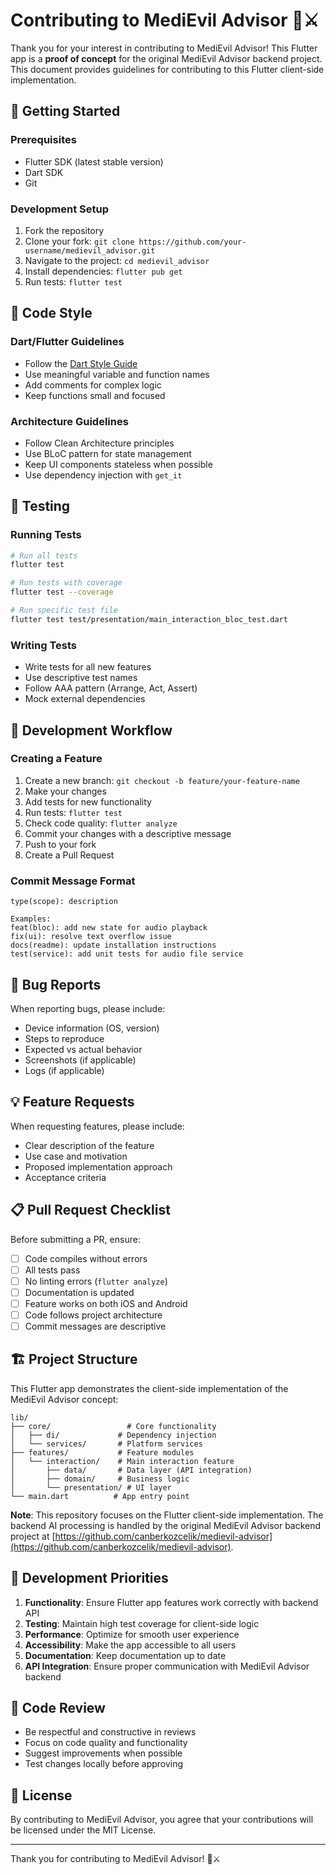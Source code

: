 # Contributing to MediEvil Advisor 🏰⚔️

Thank you for your interest in contributing to MediEvil Advisor! This Flutter app is a **proof of concept** for the original MediEvil Advisor backend project. This document provides guidelines for contributing to this Flutter client-side implementation.

## 🚀 Getting Started

### Prerequisites
- Flutter SDK (latest stable version)
- Dart SDK
- Git

### Development Setup
1. Fork the repository
2. Clone your fork: `git clone https://github.com/your-username/medievil_advisor.git`
3. Navigate to the project: `cd medievil_advisor`
4. Install dependencies: `flutter pub get`
5. Run tests: `flutter test`

## 📝 Code Style

### Dart/Flutter Guidelines
- Follow the [Dart Style Guide](https://dart.dev/guides/language/effective-dart/style)
- Use meaningful variable and function names
- Add comments for complex logic
- Keep functions small and focused

### Architecture Guidelines
- Follow Clean Architecture principles
- Use BLoC pattern for state management
- Keep UI components stateless when possible
- Use dependency injection with `get_it`

## 🧪 Testing

### Running Tests
```bash
# Run all tests
flutter test

# Run tests with coverage
flutter test --coverage

# Run specific test file
flutter test test/presentation/main_interaction_bloc_test.dart
```

### Writing Tests
- Write tests for all new features
- Use descriptive test names
- Follow AAA pattern (Arrange, Act, Assert)
- Mock external dependencies

## 🔧 Development Workflow

### Creating a Feature
1. Create a new branch: `git checkout -b feature/your-feature-name`
2. Make your changes
3. Add tests for new functionality
4. Run tests: `flutter test`
5. Check code quality: `flutter analyze`
6. Commit your changes with a descriptive message
7. Push to your fork
8. Create a Pull Request

### Commit Message Format
```
type(scope): description

Examples:
feat(bloc): add new state for audio playback
fix(ui): resolve text overflow issue
docs(readme): update installation instructions
test(service): add unit tests for audio file service
```

## 🐛 Bug Reports

When reporting bugs, please include:
- Device information (OS, version)
- Steps to reproduce
- Expected vs actual behavior
- Screenshots (if applicable)
- Logs (if applicable)

## 💡 Feature Requests

When requesting features, please include:
- Clear description of the feature
- Use case and motivation
- Proposed implementation approach
- Acceptance criteria

## 📋 Pull Request Checklist

Before submitting a PR, ensure:
- [ ] Code compiles without errors
- [ ] All tests pass
- [ ] No linting errors (`flutter analyze`)
- [ ] Documentation is updated
- [ ] Feature works on both iOS and Android
- [ ] Code follows project architecture
- [ ] Commit messages are descriptive

## 🏗️ Project Structure

This Flutter app demonstrates the client-side implementation of the MediEvil Advisor concept:

```
lib/
├── core/                 # Core functionality
│   ├── di/             # Dependency injection
│   └── services/       # Platform services
├── features/           # Feature modules
│   └── interaction/    # Main interaction feature
│       ├── data/       # Data layer (API integration)
│       ├── domain/     # Business logic
│       └── presentation/ # UI layer
└── main.dart          # App entry point
```

**Note**: This repository focuses on the Flutter client-side implementation. The backend AI processing is handled by the original MediEvil Advisor backend project at [https://github.com/canberkozcelik/medievil-advisor](https://github.com/canberkozcelik/medievil-advisor).

## 🎯 Development Priorities

1. **Functionality**: Ensure Flutter app features work correctly with backend API
2. **Testing**: Maintain high test coverage for client-side logic
3. **Performance**: Optimize for smooth user experience
4. **Accessibility**: Make the app accessible to all users
5. **Documentation**: Keep documentation up to date
6. **API Integration**: Ensure proper communication with MediEvil Advisor backend

## 🤝 Code Review

- Be respectful and constructive in reviews
- Focus on code quality and functionality
- Suggest improvements when possible
- Test changes locally before approving

## 📄 License

By contributing to MediEvil Advisor, you agree that your contributions will be licensed under the MIT License.

---

Thank you for contributing to MediEvil Advisor! 🏰⚔️ 
